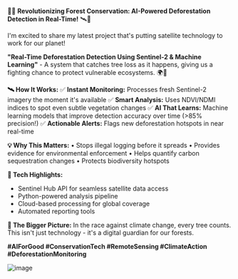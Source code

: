 🌲🔥 **Revolutionizing Forest Conservation: AI-Powered Deforestation Detection in Real-Time!** 🛰️🤖

I'm excited to share my latest project that's putting satellite technology to work for our planet! 

**"Real-Time Deforestation Detection Using Sentinel-2 & Machine Learning"** - A system that catches tree loss as it happens, giving us a fighting chance to protect vulnerable ecosystems. 🌍💚

**🛰️ How It Works:**
✅ **Instant Monitoring:** Processes fresh Sentinel-2 imagery the moment it's available
✅ **Smart Analysis:** Uses NDVI/NDMI indices to spot even subtle vegetation changes
✅ **AI That Learns:** Machine learning models that improve detection accuracy over time (>85% precision!)
✅ **Actionable Alerts:** Flags new deforestation hotspots in near real-time

**💡 Why This Matters:**
• Stops illegal logging before it spreads
• Provides evidence for environmental enforcement
• Helps quantify carbon sequestration changes
• Protects biodiversity hotspots

**🔧 Tech Highlights:**
- Sentinel Hub API for seamless satellite data access
- Python-powered analysis pipeline
- Cloud-based processing for global coverage
- Automated reporting tools

**🌳 The Bigger Picture:**
In the race against climate change, every tree counts. This isn't just technology - it's a digital guardian for our forests.

**#AIForGood #ConservationTech #RemoteSensing #ClimateAction #DeforestationMonitoring**

![image](https://github.com/user-attachments/assets/099122f4-d1be-4f84-b2b6-4f1a6be7f73b)

